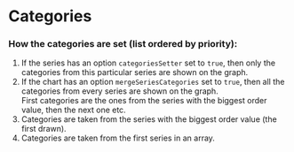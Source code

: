 # Categories

### How the categories are set (list ordered by priority):
1. If the series has an option `categoriesSetter` set to `true`, then only the categories from this particular series are shown on the graph.
2. If the chart has an option `mergeSeriesCategories` set to `true`, then all the categories from every series are shown on the graph.<br>
First categories are the ones from the series with the biggest order value, then the next one etc.
3. Categories are taken from the series with the biggest order value (the first drawn).
4. Categories are taken from the first series in an array.

